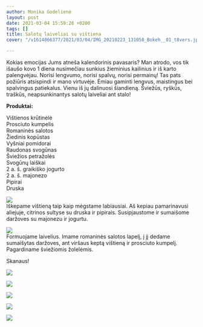 ```yaml
---
author: Monika Godelienė
layout: post
date: 2021-03-04 15:59:28 +0200
tags: []
title: Salotų laiveliai su vištiena
cover: "/v1614866377/2021/03/04/IMG_20210223_131058_Bokeh__01_t8vers.jpg"

---
```

Kokias emocijas Jums atneša kalendorinis pavasaris? Man atrodo, vos tik išaušo kovo 1 diena nusimečiau sunkius žieminius kailinius ir iš karto palengvėjau. Norisi lengvumo, norisi spalvų, norisi permainų! Tas pats požiūris atsispindi ir mano virtuvėje. Ėmiau gaminti lengvus, maistingus bei spalvingus patiekalus. Vienu iš jų dalinuosi šiandieną. Šviežūs, ryškūs, traškūs, neapsunkinantys salotų laiveliai ant stalo!

**Produktai:**

Vištienos krūtinėlė  
Prosciuto kumpelis  
Romaninės salotos  
Žiedinis kopūstas  
Vyšniai pomidorai  
Raudonas svogūnas  
Šviežios petražolės  
Svogūnų laiškai  
2 a. š. graikiško jogurto  
2 a. š. majonezo  
Pipirai  
Druska

![](https://res.cloudinary.com/monikagod/image/upload/v1614866403/2021/03/04/IMG_20210223_120520_Bokeh__01_iqs8fg.jpg)  
Iškepame vištieną taip kaip mėgstame labiausiai. Aš kepiau pamarinavusi aliejuje, citrinos sultyse su druska ir pipirais. Susipjaustome ir sumaišome daržoves su majonezu ir jogurtu.  
  
![](https://res.cloudinary.com/monikagod/image/upload/v1614866402/2021/03/04/IMG_20210223_124706_Bokeh__01_s5qzxt.jpg)  
Formuojame laivelius. Imame romaninės salotos lapelį, į jį dedame sumaišytas daržoves, ant viršaus keptą vištieną ir prosciuto kumpelį. Pagardiname šviežiomis žolelėmis.  
  
Skanaus!

![](https://res.cloudinary.com/monikagod/image/upload/v1614866415/2021/03/04/IMG_20210223_125922__01_h9m6uo.jpg)  
  
![](https://res.cloudinary.com/monikagod/image/upload/v1614866374/2021/03/04/IMG_20210223_130010_Bokeh__01_olnykq.jpg)

![](https://res.cloudinary.com/monikagod/image/upload/v1614866406/2021/03/04/IMG_20210223_130050__01_uqdtj9.jpg)

![](https://res.cloudinary.com/monikagod/image/upload/v1614866406/2021/03/04/IMG_20210223_130122__01_qbuxy0.jpg)

![](https://res.cloudinary.com/monikagod/image/upload/v1614866377/2021/03/04/IMG_20210223_131058_Bokeh__01_t8vers.jpg)